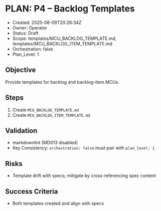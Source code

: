 # PLAN: P4 – Backlog Templates

- Created: 2025-08-09T20:26:34Z
- Owner: Operator
- Status: Draft
- Scope: templates/MCU_BACKLOG_TEMPLATE.md, templates/MCU_BACKLOG_ITEM_TEMPLATE.md
- Orchestration: false
- Plan_Level: 1

## Objective
Provide templates for backlog and backlog-item MCUs.

## Steps
1. Create `MCU_BACKLOG_TEMPLATE.md`
2. Create `MCU_BACKLOG_ITEM_TEMPLATE.md`

## Validation
- markdownlint (MD013 disabled)
- Key Consistency: `orchestration: false` must pair with `plan_level: 1`

## Risks
- Template drift with specs; mitigate by cross-referencing spec content

## Success Criteria
- Both templates created and align with specs

